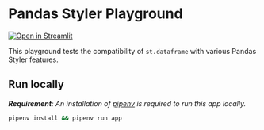 # Pandas Styler Playground

[![Open in Streamlit](https://static.streamlit.io/badges/streamlit_badge_black_white.svg)](https://share.streamlit.io/lukasmasuch/st-playground/main/issues/pandas-styler-compatiblity/app.py)

This playground tests the compatibility of `st.dataframe` with various Pandas Styler features.

## Run locally

_**Requirement**: An installation of [pipenv](https://github.com/pypa/pipenv) is required to run this app locally._

```bash
pipenv install && pipenv run app
```
